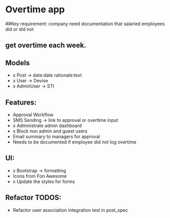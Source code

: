 # Overtime app

##Key requirement: company need documentation that salaried employees did or did not
## get overtime each week.

## Models
- x Post -> date:date rationale:text
- x User -> Devise
- x AdminUser -> STI

## Features:
- Approval Workflow
- SMS Sending -> link to approval or overtime input
- x Administrate admin dashboard
- x Block non admin and guest users
- Email summary to managers for approval
- Needs to be documented if employee did not log overtime

## UI:
- x Bootstrap -> formatting
- Icons from Fon Awesome
- x Update the styles for forms

## Refactor TODOS:
- Refactor user association integration test in post_spec
